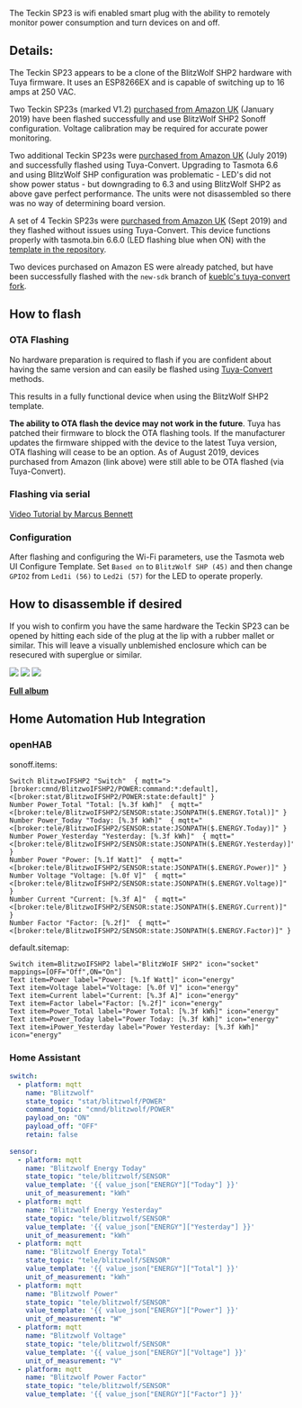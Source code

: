 
The Teckin SP23 is wifi enabled smart plug with the ability to remotely monitor power consumption and turn devices on and off.

## Details:

The Teckin SP23 appears to be a clone of the BlitzWolf SHP2 hardware with Tuya firmware. It uses an ESP8266EX and is capable of switching up to 16 amps at 250 VAC.

Two Teckin SP23s (marked V1.2) [purchased from Amazon UK](https://www.amazon.co.uk/TECKIN-Outlet-Wireless-Control-Required/dp/B07CVJYV3G) (January 2019) have been flashed successfully and use BlitzWolf SHP2 Sonoff configuration. Voltage calibration may be required for accurate power monitoring.

Two additional Teckin SP23s were [purchased from Amazon UK](https://www.amazon.co.uk/TECKIN-Outlet-Wireless-Control-Required/dp/B07CVJYV3G) (July 2019) and successfully flashed using Tuya-Convert. Upgrading to Tasmota 6.6 and using BlitzWolf SHP configuration was problematic - LED's did not show power status - but downgrading to 6.3 and using BlitzWolf SHP2 as above gave perfect performance. The units were not disassembled so there was no way of determining board version.  

A set of 4 Teckin SP23s were [purchased from Amazon UK](https://www.amazon.co.uk/gp/product/B07QN5XY89) (Sept 2019) and they flashed without issues using Tuya-Convert. This device functions properly with tasmota.bin 6.6.0 (LED flashing blue when ON) with the [template in the repository](https://templates.blakadder.com/teckin-sp23.html). 

Two devices purchased on Amazon ES were already patched, but have been successfully flashed with the `new-sdk` branch of [kueblc's tuya-convert fork](https://github.com/kueblc/tuya-convert).

## How to flash

### OTA Flashing
No hardware preparation is required to flash if you are confident about having the same version and can easily be flashed using [Tuya-Convert](../Tuya-Convert) methods.

This results in a fully functional device when using the BlitzWolf SHP2 template.

**The ability to OTA flash the device may not work in the future**. Tuya has patched their firmware to block the OTA flashing tools. If the manufacturer updates the firmware shipped with the device to the latest Tuya version, OTA flashing will cease to be an option. As of August 2019, devices purchased from Amazon (link above) were still able to be OTA flashed (via Tuya-Convert).

### Flashing via serial

[Video Tutorial by Marcus Bennett](https://www.youtube.com/watch?v=7vjpcEedEBI)

### Configuration
After flashing and configuring the Wi-Fi parameters, use the Tasmota web UI Configure Template. Set `Based on` to `BlitzWolf SHP (45)` and then change `GPIO2` from `Led1i (56)` to `Led2i (57)` for the LED to operate properly.


## How to disassemble if desired

If you wish to confirm you have the same hardware the Teckin SP23 can be opened by hitting each side of the plug at the lip with a rubber mallet or similar. This will leave a visually unblemished enclosure which can be resecured with superglue or similar.

![](https://i.imgur.com/1wwz6kb.jpg)
![](https://i.imgur.com/4RiNCfg.jpg)
![](https://i.imgur.com/ZTSMI7j.jpg)

**[Full album](https://imgur.com/a/stdhc4c)**

## Home Automation Hub Integration

### openHAB

sonoff.items:
```
Switch BlitzwoIFSHP2 "Switch"  { mqtt=">[broker:cmnd/BlitzwoIFSHP2/POWER:command:*:default],<[broker:stat/BlitzwoIFSHP2/POWER:state:default]" }
Number Power_Total "Total: [%.3f kWh]"  { mqtt="<[broker:tele/BlitzwoIFSHP2/SENSOR:state:JSONPATH($.ENERGY.Total)]" }
Number Power_Today "Today: [%.3f kWh]"  { mqtt="<[broker:tele/BlitzwoIFSHP2/SENSOR:state:JSONPATH($.ENERGY.Today)]" }
Number Power_Yesterday "Yesterday: [%.3f kWh]"  { mqtt="<[broker:tele/BlitzwoIFSHP2/SENSOR:state:JSONPATH($.ENERGY.Yesterday)]" }
Number Power "Power: [%.1f Watt]"  { mqtt="<[broker:tele/BlitzwoIFSHP2/SENSOR:state:JSONPATH($.ENERGY.Power)]" }
Number Voltage "Voltage: [%.0f V]"  { mqtt="<[broker:tele/BlitzwoIFSHP2/SENSOR:state:JSONPATH($.ENERGY.Voltage)]" }
Number Current "Current: [%.3f A]"  { mqtt="<[broker:tele/BlitzwoIFSHP2/SENSOR:state:JSONPATH($.ENERGY.Current)]" }
Number Factor "Factor: [%.2f]"  { mqtt="<[broker:tele/BlitzwoIFSHP2/SENSOR:state:JSONPATH($.ENERGY.Factor)]" }
```

default.sitemap:
```
Switch item=BlitzwoIFSHP2 label="BlitzWoIF SHP2" icon="socket" mappings=[OFF="Off",ON="On"]		
Text item=Power label="Power: [%.1f Watt]" icon="energy"
Text item=Voltage label="Voltage: [%.0f V]" icon="energy"
Text item=Current label="Current: [%.3f A]" icon="energy"
Text item=Factor label="Factor: [%.2f]" icon="energy"
Text item=Power_Total label="Power Total: [%.3f kWh]" icon="energy"
Text item=Power_Today label="Power Today: [%.3f kWh]" icon="energy"
Text item=iPower_Yesterday label="Power Yesterday: [%.3f kWh]" icon="energy"
```

### Home Assistant

```yaml
switch:
  - platform: mqtt
    name: "Blitzwolf"
    state_topic: "stat/blitzwolf/POWER"
    command_topic: "cmnd/blitzwolf/POWER"
    payload_on: "ON"
    payload_off: "OFF"
    retain: false
  
sensor:
  - platform: mqtt
    name: "Blitzwolf Energy Today"
    state_topic: "tele/blitzwolf/SENSOR"
    value_template: '{{ value_json["ENERGY"]["Today"] }}'
    unit_of_measurement: "kWh"
  - platform: mqtt
    name: "Blitzwolf Energy Yesterday"
    state_topic: "tele/blitzwolf/SENSOR"
    value_template: '{{ value_json["ENERGY"]["Yesterday"] }}'
    unit_of_measurement: "kWh"
  - platform: mqtt
    name: "Blitzwolf Energy Total"
    state_topic: "tele/blitzwolf/SENSOR"
    value_template: '{{ value_json["ENERGY"]["Total"] }}'
    unit_of_measurement: "kWh"
  - platform: mqtt
    name: "Blitzwolf Power"
    state_topic: "tele/blitzwolf/SENSOR"
    value_template: '{{ value_json["ENERGY"]["Power"] }}'
    unit_of_measurement: "W"
  - platform: mqtt
    name: "Blitzwolf Voltage"
    state_topic: "tele/blitzwolf/SENSOR"
    value_template: '{{ value_json["ENERGY"]["Voltage"] }}'
    unit_of_measurement: "V"
  - platform: mqtt
    name: "Blitzwolf Power Factor"
    state_topic: "tele/blitzwolf/SENSOR"
    value_template: '{{ value_json["ENERGY"]["Factor"] }}'
```